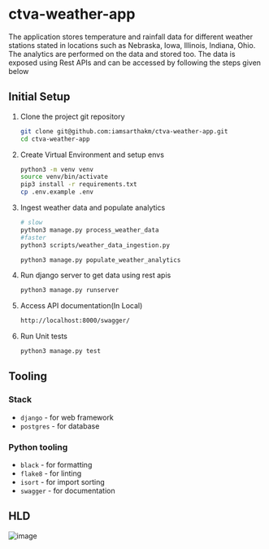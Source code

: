 # ctva-weather-app

The application stores temperature and rainfall data for different weather stations stated in locations such as Nebraska, Iowa, Illinois, Indiana,  Ohio. The analytics are performed on the data and stored too. The data is exposed using Rest APIs and can be accessed by following the steps given below

## Initial Setup

1. Clone the project git repository

    ```bash
    git clone git@github.com:iamsarthakm/ctva-weather-app.git
    cd ctva-weather-app
    ```

2. Create Virtual Environment and setup envs

    ```bash
    python3 -m venv venv
    source venv/bin/activate
    pip3 install -r requirements.txt
    cp .env.example .env
    ```

3. Ingest weather data and populate analytics

    ```bash
   # slow
    python3 manage.py process_weather_data
    #faster
    python3 scripts/weather_data_ingestion.py 

    python3 manage.py populate_weather_analytics
    ```

4. Run django server to get data using rest apis

    ```bash
    python3 manage.py runserver
    ```

5. Access API documentation(In Local)

    ```bash
    http://localhost:8000/swagger/
    ```

6. Run Unit tests

    ```bash
    python3 manage.py test
    ```


## Tooling

### Stack

- `django` - for web framework
- `postgres` - for database

### Python tooling

- `black` - for formatting
- `flake8` - for linting
- `isort` - for import sorting
- `swagger` - for documentation

## HLD

![image](https://github.com/user-attachments/assets/d4103a73-ea6f-4150-a939-fb07740b38ba)
